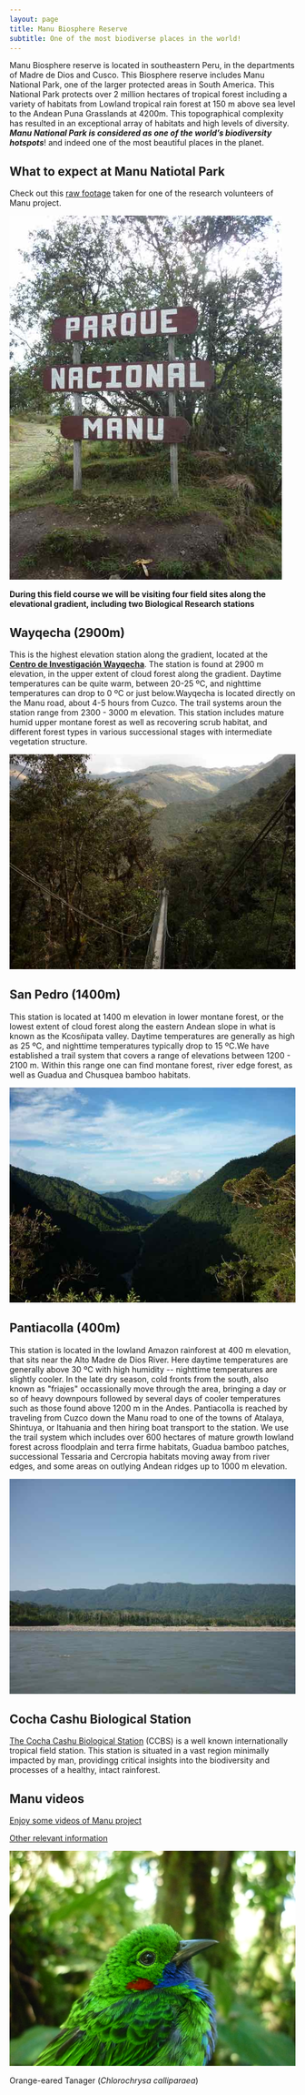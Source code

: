 ```yaml
---
layout: page
title: Manu Biosphere Reserve
subtitle: One of the most biodiverse places in the world!
---
```

Manu Biosphere reserve is located in southeastern Peru, in the departments of Madre de Dios and Cusco. This Biosphere reserve includes Manu National Park, one of the larger protected areas in South America. This National Park protects over 2 million hectares of tropical forest including a variety of habitats from Lowland tropical rain forest at 150 m above sea level to the Andean Puna Grasslands at 4200m. This topographical complexity has resulted in an exceptional array of habitats and high levels of diversity.
_**Manu National Park is considered as one of the world’s biodiversity hotspots**_! and indeed one of the most beautiful places in the planet.

## What to expect at Manu Natiotal Park
Check out this [raw footage](http://www.amazonconservation.org/ourwork/research_wayqecha.html) taken for one of the research volunteers of Manu project.


![alt text](manu.jpg) 

**During this field course we will be visiting four field sites along the elevational gradient, including two Biological Research stations**

## Wayqecha (2900m)
This is the highest elevation station along the gradient, located at the [**Centro de Investigación Wayqecha**](http://www.amazonconservation.org/ourwork/research_wayqecha.html). The station is found at 2900 m elevation, in the upper extent of cloud forest along the gradient.  Daytime temperatures can be quite warm, between 20-25 ºC, and nighttime temperatures can drop to 0 ºC or just below.Wayqecha is located directly on the Manu road, about 4-5 hours from Cuzco. The trail systems aroun the station range from 2300 - 3000 m elevation.  This station includes mature humid upper montane forest as well as recovering scrub habitat, and different forest types in various successional stages with intermediate vegetation structure.

![alt text](wayqecha.jpg) 

## San Pedro (1400m)
This station is located at 1400 m elevation in lower montane forest, or the lowest extent of cloud forest along the eastern Andean slope in what is known as the Kcosñipata valley.  Daytime temperatures are generally as high as 25 ºC, and nighttime temperatures typically drop to 15 ºC.We have established a trail system that covers a range of elevations between 1200 - 2100 m. Within this range one can find montane forest, river edge forest, as well as Guadua and Chusquea bamboo habitats.

![alt text](spedro.jpg) 

## Pantiacolla (400m)
This station is located in the lowland Amazon rainforest at 400 m elevation, that sits near the Alto Madre de Dios River.  Here daytime temperatures are generally above 30 ºC with high humidity -- nighttime temperatures are slightly cooler.  In the late dry season, cold fronts from the south, also known as "friajes" occassionally move through the area, bringing a day or so of heavy downpours followed by several days of cooler temperatures such as those found above 1200 m in the Andes.  Pantiacolla is reached by traveling from Cuzco down the Manu road to one of the towns of Atalaya, Shintuya, or Itahuania and then hiring boat transport to the station.  We use the trail system which includes over 600 hectares of mature growth lowland forest across floodplain and terra firme habitats, Guadua bamboo patches, successional Tessaria and Cercropia habitats moving away from river edges, and some areas on outlying Andean ridges up to 1000 m elevation. 

![alt text](pantia.jpg) 

## Cocha Cashu Biological Station
[The Cocha Cashu Biological Station](http://cochacashu.sandiegozooglobal.org) (CCBS) is a well known internationally tropical field station. This station is situated in a vast region minimally impacted by man, providingg critical insights into the biodiversity and processes of a healthy, intact rainforest. 


## Manu videos
[Enjoy some videos of Manu project](http://www.zoology.ubc.ca/~jankowsk/Manu_Videos.html)

[Other relevant information](http://www.zoology.ubc.ca/~jankowsk/)


![alt text](tanager.png)

Orange-eared Tanager
(_Chlorochrysa calliparaea_)








